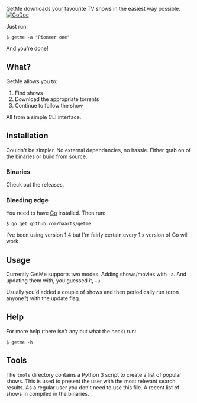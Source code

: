 GetMe downloads your favourite TV shows in the easiest way possible.
[![GoDoc](https://godoc.org/github.com/haarts/getme?status.svg)](https://godoc.org/github.com/haarts/getme) 

Just run:
```
$ getme -a "Pioneer one"
```

And you're done!

## What?

GetMe allows you to:

1. Find shows
2. Download the appropriate torrents
3. Continue to follow the show

All from a simple CLI interface.

## Installation
Couldn't be simpler. No external dependancies, no hassle. Either grab on of the
binaries or build from source.

### Binaries
Check out the releases.

### Bleeding edge
You need to have [Go](golang.org) installed. Then run:

```
$ go get github.com/haarts/getme
```

I've been using version 1.4 but I'm fairly certain every 1.x version of Go will
work.

## Usage

Currently GetMe supports two modes. Adding shows/movies with `-a`. And updating
them with, you guessed it, `-u`.

Usually you'd added a couple of shows and then periodically run (cron anyone?)
with the update flag.

## Help

For more help (there isn't any but what the heck) run:

```
$ getme -h
```

## Tools

The `tools` directory contains a Python 3 script to create a list of popular
shows. This is used to present the user with the most relevant search results.
As a regular user you don't need to use this file. A recent list of shows in
compiled in the binaries.
